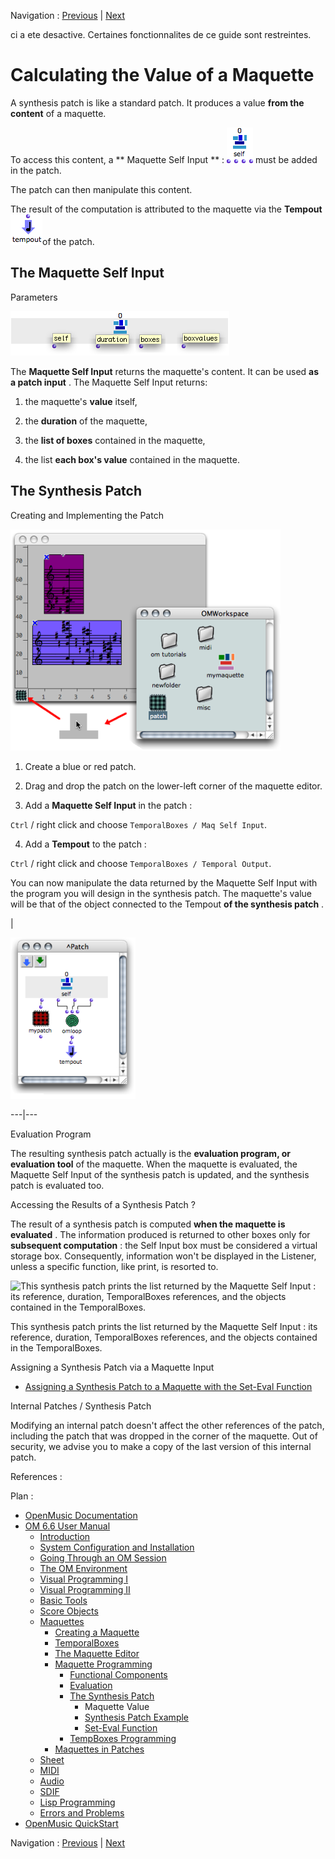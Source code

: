 Navigation : [Previous](Synthpatchprog "page précédente\(The
Synthesis Patch\)") | [Next](Synthpatchexample "page
suivante\(Synthesis Patch Example\)")

ci a ete desactive. Certaines fonctionnalites de ce guide sont restreintes.

# Calculating the Value of a Maquette

A synthesis patch is like a standard patch. It produces a value  **from the
content** of a maquette.

To access this content, a ** Maquette Self Input ** :
![](../res/maqselfinput_icon.png) must be added in the patch.

The patch can then manipulate this content.

The result of the computation is attributed to the maquette via the
**Tempout** ![](../res/tempout_icon.png)of the patch.

## The Maquette Self Input

Parameters

![](../res/selfinputoutputs.png)

The  **Maquette Self Input** returns the maquette's content. It can be used
**as a patch input** . The Maquette Self Input returns:

  1. the maquette's  **value** itself,

  2. the  **duration** of the maquette,

  3. the  **list of boxes** contained in the maquette,

  4. the list  **each box's value** contained in the maquette.

## The Synthesis Patch

Creating and Implementing the Patch

![](../res/dropsynth.png)

  1. Create a blue or red patch.

  2. Drag and drop the patch on the lower-left corner of the maquette editor. 

  3. Add a  **Maquette Self Input** in the patch :

`Ctrl` / right click and choose `TemporalBoxes / Maq Self Input`.

  4. Add a  **Tempout** to the patch : 

`Ctrl` / right click and choose `TemporalBoxes / Temporal Output`.

You can now manipulate the data returned by the Maquette Self Input with the
program you will design in the synthesis patch.  The maquette's value will be
that of the object connected to the Tempout  **of the synthesis patch** .

|

![](../res/drop.png)  
  
---|---  
  
Evaluation Program

The resulting synthesis patch actually is the  **evaluation program, or
evaluation tool** of the maquette. When the maquette is evaluated, the
Maquette Self Input of the  synthesis patch is updated, and the  synthesis
patch is evaluated too.

Accessing the Results of a Synthesis Patch ?

The result of a synthesis patch is computed **when the maquette is evaluated**
. The information produced is returned to other boxes only for  **subsequent
computation** : the Self Input box must be considered a virtual storage box.
Consequently, information won't be displayed in the Listener, unless a
specific function, like print, is resorted to.

![This synthesis patch prints the list returned by the Maquette Self Input :
its reference, duration, TemporalBoxes references, and the objects contained
in the TemporalBoxes.](../res/evlamaqselfinput.png)

This synthesis patch prints the list returned by the Maquette Self Input : its
reference, duration, TemporalBoxes references, and the objects contained in
the TemporalBoxes.

Assigning a Synthesis Patch via a Maquette Input

  * [Assigning a Synthesis Patch to a Maquette with the Set-Eval Function](Seteval)

Internal Patches / Synthesis Patch

Modifying an internal patch doesn't affect the other references of the patch,
including the patch that was dropped in the corner of the maquette. Out of
security, we advise you to make a copy of the last version of this internal
patch.

References :

Plan :

  * [OpenMusic Documentation](OM-Documentation)
  * [OM 6.6 User Manual](OM-User-Manual)
    * [Introduction](00-Sommaire)
    * [System Configuration and Installation](Installation)
    * [Going Through an OM Session](Goingthrough)
    * [The OM Environment](Environment)
    * [Visual Programming I](BasicVisualProgramming)
    * [Visual Programming II](AdvancedVisualProgramming)
    * [Basic Tools](BasicObjects)
    * [Score Objects](ScoreObjects)
    * [Maquettes](Maquettes)
      * [Creating a Maquette](Maquette)
      * [TemporalBoxes](TemporalBoxes)
      * [The Maquette Editor](Editor)
      * [Maquette Programming](Programming%20Maquette)
        * [Functional Components](InputsOutputs)
        * [Evaluation](MaquetteEvaluation)
        * [The Synthesis Patch](Synthpatchprog)
          * Maquette Value
          * [Synthesis Patch Example](Synthpatchexample)
          * [Set-Eval Function](Seteval)
        * [TempBoxes Programming](TempProgramming)
      * [Maquettes in Patches](Maquettes%20in%20Patches)
    * [Sheet](Sheet)
    * [MIDI](MIDI)
    * [Audio](Audio)
    * [SDIF](SDIF)
    * [Lisp Programming](Lisp)
    * [Errors and Problems](errors)
  * [OpenMusic QuickStart](QuickStart-Chapters)

Navigation : [Previous](Synthpatchprog "page précédente\(The
Synthesis Patch\)") | [Next](Synthpatchexample "page
suivante\(Synthesis Patch Example\)")

